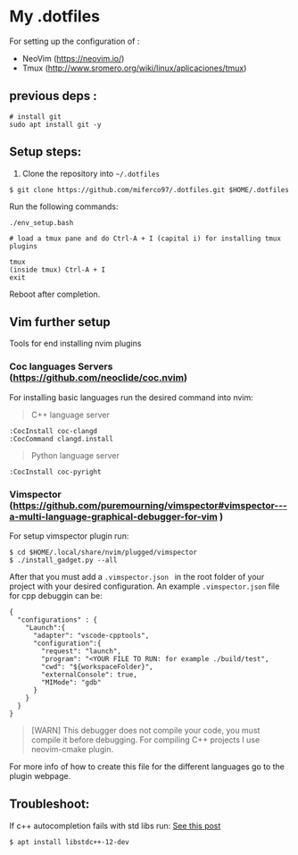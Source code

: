 # My .dotfiles
For setting up the configuration of :
- NeoVim (https://neovim.io/)
- Tmux (http://www.sromero.org/wiki/linux/aplicaciones/tmux)

## previous deps :

```
# install git
sudo apt install git -y

```

## Setup steps:

1. Clone the repository into ```~/.dotfiles```

```
$ git clone https://github.com/miferco97/.dotfiles.git $HOME/.dotfiles 
```

Run the following commands: 
```
./env_setup.bash

# load a tmux pane and do Ctrl-A + I (capital i) for installing tmux plugins 

tmux 
(inside tmux) Ctrl-A + I 
exit
```

Reboot after completion.


## Vim further setup 

Tools for end installing nvim plugins 

### Coc languages Servers (https://github.com/neoclide/coc.nvim)

For installing basic languages run the desired command into nvim:

> C++ language server

```
:CocInstall coc-clangd
:CocCommand clangd.install
``` 

> Python language server
```
:CocInstall coc-pyright
``` 
### Vimspector (https://github.com/puremourning/vimspector#vimspector---a-multi-language-graphical-debugger-for-vim )
For setup vimspector plugin run: 
```
$ cd $HOME/.local/share/nvim/plugged/vimspector
$ ./install_gadget.py --all
```
After that you must add a ```.vimspector.json ``` in the root folder of your project with your desired configuration.
An example ```.vimspector.json``` file for cpp debuggin can be:
```
{
  "configurations" : {
    "Launch":{
      "adapter": "vscode-cpptools",
      "configuration":{
        "request": "launch",
        "program": "<YOUR FILE TO RUN: for example ./build/test",
        "cwd": "${workspaceFolder}",
        "externalConsole": true,
        "MIMode": "gdb"
      }
    }
  }
}
```
> [WARN] This debugger does not compile your code, you must compile it before debugging. For compiling C++ projects I use neovim-cmake plugin.

For more info of how to create this file for the different languages go to the plugin webpage.



## Troubleshoot:


If c++ autocompletion fails with std libs run: [See this post](https://stackoverflow.com/questions/74785927/clangd-doesnt-recognize-standard-headers)

```
$ apt install libstdc++-12-dev

```
